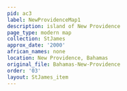 ```yaml
---
pid: ac3
label: NewProvidenceMap1
description: island of New Providence
page_type: modern map
collection: StJames
approx_date: '2000'
african_names: none
location: New Providence, Bahamas
original_file: Bahamas-New-Providence
order: '03'
layout: StJames_item
---
```

